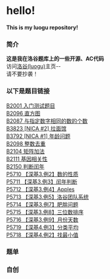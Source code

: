 # hello!
**This is my luogu repository!**  
### 简介
**这是我在洛谷题库上的一些开源、AC代码**  
访问[洛谷(luogu)](https://www.luogu.com.cn/user/1436745)主页--  
请不要抄袭！ 
### 以下是题目链接
[B2001 入门测试题目](https://github.com/FuHaoEnZicha/-Luogu-/tree/main/B2001%20%E5%85%A5%E9%97%A8%E6%B5%8B%E8%AF%95%E9%A2%98%E7%9B%AE)  
[B2096 直方图](https://github.com/FuHaoEnZicha/-Luogu-/tree/main/B2096%20%E7%9B%B4%E6%96%B9%E5%9B%BE)  
[B2087 与指定数字相同的数的个数](https://github.com/FuHaoEnZicha/-Luogu-/tree/main/B2087%20%E4%B8%8E%E6%8C%87%E5%AE%9A%E6%95%B0%E5%AD%97%E7%9B%B8%E5%90%8C%E7%9A%84%E6%95%B0%E7%9A%84%E4%B8%AA%E6%95%B0)  
[B3823 [NICA #2] 拉面馆](https://github.com/FuHaoEnZicha/-Luogu-/tree/main/B3823%20%5BNICA%20%232%5D%20%E6%8B%89%E9%9D%A2%E9%A6%86)  
[B3792 [NICA #1] 年龄问题](https://github.com/FuHaoEnZicha/-Luogu-/tree/main/B3792%20%5BNICA%20%231%5D%20%E5%B9%B4%E9%BE%84%E9%97%AE%E9%A2%98)  
[B2098 整数去重](https://github.com/FuHaoEnZicha/-Luogu-/tree/main/B2098%20%E6%95%B4%E6%95%B0%E5%8E%BB%E9%87%8D)  
[B2104 矩阵加法](https://github.com/FuHaoEnZicha/-Luogu-/tree/main/B2104%20%E7%9F%A9%E9%98%B5%E5%8A%A0%E6%B3%95)  
[B2111 基因相关性](https://github.com/FuHaoEnZicha/-Luogu-/tree/main/B2111%20%E5%9F%BA%E5%9B%A0%E7%9B%B8%E5%85%B3%E6%80%A7)  
[B2150 判断闰年](https://github.com/FuHaoEnZicha/-Luogu-/tree/main/B2150%20%E5%88%A4%E6%96%AD%E9%97%B0%E5%B9%B4)  
[P5710 【深基3.例2】数的性质](https://github.com/FuHaoEnZicha/-Luogu-/tree/main/P5710%20%E3%80%90%E6%B7%B1%E5%9F%BA3.%E4%BE%8B2%E3%80%91%E6%95%B0%E7%9A%84%E6%80%A7%E8%B4%A8)  
[P5711 【深基3.例3】闰年判断](https://github.com/FuHaoEnZicha/-Luogu-/tree/main/P5711%20%E3%80%90%E6%B7%B1%E5%9F%BA3.%E4%BE%8B3%E3%80%91%E9%97%B0%E5%B9%B4%E5%88%A4%E6%96%AD)  
[P5712 【深基3.例4】Apples](https://github.com/FuHaoEnZicha/-Luogu-/tree/main/P5712%20%E3%80%90%E6%B7%B1%E5%9F%BA3.%E4%BE%8B4%E3%80%91Apples)  
[P5713 【深基3.例5】洛谷团队系统](https://github.com/FuHaoEnZicha/-Luogu-/tree/main/P5713%20%E3%80%90%E6%B7%B1%E5%9F%BA3.%E4%BE%8B5%E3%80%91%E6%B4%9B%E8%B0%B7%E5%9B%A2%E9%98%9F%E7%B3%BB%E7%BB%9F)  
[P5714 【深基3.例7】肥胖问题](https://github.com/FuHaoEnZicha/-Luogu-/tree/main/P5714%20%E3%80%90%E6%B7%B1%E5%9F%BA3.%E4%BE%8B7%E3%80%91%E8%82%A5%E8%83%96%E9%97%AE%E9%A2%98)  
[P5715 【深基3.例8】三位数排序](https://github.com/FuHaoEnZicha/-Luogu-/tree/main/P5715%20%E3%80%90%E6%B7%B1%E5%9F%BA3.%E4%BE%8B8%E3%80%91%E4%B8%89%E4%BD%8D%E6%95%B0%E6%8E%92%E5%BA%8F)  
[P5716 【深基3.例9】月份天数](https://github.com/FuHaoEnZicha/-Luogu-/tree/main/P5716%20%E3%80%90%E6%B7%B1%E5%9F%BA3.%E4%BE%8B9%E3%80%91%E6%9C%88%E4%BB%BD%E5%A4%A9%E6%95%B0)  
[P5719 【深基4.例3】分类平均](https://github.com/FuHaoEnZicha/-Luogu-/tree/main/P5719%20%E3%80%90%E6%B7%B1%E5%9F%BA4.%E4%BE%8B3%E3%80%91%E5%88%86%E7%B1%BB%E5%B9%B3%E5%9D%87)  
[P5718 【深基4.例2】找最小值](https://github.com/FuHaoEnZicha/-Luogu-/tree/main/P5718%20%E3%80%90%E6%B7%B1%E5%9F%BA4.%E4%BE%8B2%E3%80%91%E6%89%BE%E6%9C%80%E5%B0%8F%E5%80%BC)
### 题单
  
### 自创